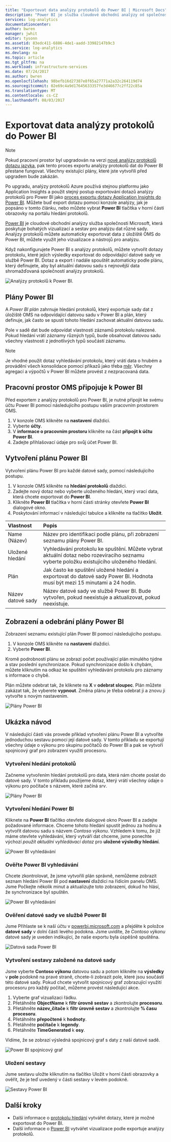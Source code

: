 ```yaml
---
title: "Exportovat data analýzy protokolů do Power BI | Microsoft Docs"
description: "Power BI je služba cloudové obchodní analýzy od společnosti Microsoft, která poskytuje bohatých vizualizací a sestav pro analýzu dat různé sady.  Analýzy protokolů můžete nepřetržitě exportovat data z úložiště OMS do Power BI, můžete využít jeho vizualizace a nástrojů pro analýzu.  Tento článek popisuje, jak nakonfigurovat dotazy v analýzy protokolů, které automaticky exportovat do Power BI v pravidelných intervalech."
services: log-analytics
documentationcenter: 
author: bwren
manager: jwhit
editor: tysonn
ms.assetid: 83edc411-6886-4de1-aadd-33982147b9c3
ms.service: log-analytics
ms.devlang: na
ms.topic: article
ms.tgt_pltfrm: na
ms.workload: infrastructure-services
ms.date: 07/24/2017
ms.author: bwren
ms.openlocfilehash: 98befb16d27387e8f65a27771a2a32c264119d74
ms.sourcegitcommit: 02e69c4a9d17645633357fe3d46677c2ff22c85a
ms.translationtype: MT
ms.contentlocale: cs-CZ
ms.lasthandoff: 08/03/2017
---
```

# <a name="export-log-analytics-data-to-power-bi"></a>Exportovat data analýzy protokolů do Power BI

>[!NOTE]
> Pokud pracovní prostor byl upgradován na verzi [nové analýzy protokolů dotazu jazyka](log-analytics-log-search-upgrade.md), pak tento proces exportu analýzy protokolů dat do Power BI přestane fungovat.  Všechny existující plány, které jste vytvořili před upgradem bude zakázán. 
>
> Po upgradu, analýzy protokolů Azure používá stejnou platformu jako Application Insights a použít stejný postup exportování dotazů analýzy protokolů pro Power BI jako [proces exportu dotazy Application Insights do Power BI](../application-insights/app-insights-export-power-bi.md#export-analytics-queries).  Můžete buď export dotazu pomocí konzole analýzy, jak je popsáno v tomto článku, nebo můžete vybrat **Power BI** tlačítka v horní části obrazovky na portálu hledání protokolů.



[Power BI](https://powerbi.microsoft.com/documentation/powerbi-service-get-started/) je cloudové obchodní analýzy služba společnosti Microsoft, která poskytuje bohatých vizualizací a sestav pro analýzu dat různé sady.  Analýzy protokolů můžete automaticky exportovat data z úložiště OMS do Power BI, můžete využít jeho vizualizace a nástrojů pro analýzu.

Když nakonfigurujete Power BI s analýzy protokolů, můžete vytvořit dotazy protokolu, které jejich výsledky exportovat do odpovídající datové sady ve službě Power BI.  Dotaz a export i nadále spouštět automaticky podle plánu, který definujete, aby byl aktuální datovou sadu s nejnovější data shromažďovaná společností analýzy protokolů.

![Analýzy protokolů k Power BI.](media/log-analytics-powerbi/overview.png)

## <a name="power-bi-schedules"></a>Plány Power BI
A *Power BI plán* zahrnuje hledání protokolů, který exportuje sady dat z úložiště OMS na odpovídající datovou sadu v Power BI a plán, který definuje, jak často se spustí tohoto hledání zachovat aktuální datovou sadu.

Pole v sadě dat bude odpovídat vlastnosti záznamů protokolu nalezené.  Pokud hledání vrátí záznamy různých typů, bude obsahovat datovou sadu všechny vlastnosti z jednotlivých typů součástí záznamu.  

> [!NOTE]
> Je vhodné použít dotaz vyhledávání protokolu, který vrátí data o hrubém a provádění všech konsolidace pomocí příkazů jako třeba [měr](log-analytics-search-reference.md#measure).  Všechny agregací a výpočtů v Power BI můžete provést z nezpracovaná data.
>
>

## <a name="connecting-oms-workspace-to-power-bi"></a>Pracovní prostor OMS připojuje k Power BI
Před exportem z analýzy protokolů pro Power BI, je nutné připojit ke svému účtu Power BI pomocí následujícího postupu vaším pracovním prostorem OMS.  

1. V konzole OMS klikněte na **nastavení** dlaždici.
2. Vyberte **účty**.
3. V **informace o pracovním prostoru** klikněte na část **připojit k účtu Power BI**.
4. Zadejte přihlašovací údaje pro svůj účet Power BI.

## <a name="create-a-power-bi-schedule"></a>Vytvoření plánu Power BI
Vytvoření plánu Power BI pro každé datové sady, pomocí následujícího postupu.

1. V konzole OMS klikněte na **hledání protokolů** dlaždici.
2. Zadejte nový dotaz nebo vyberte uloženého hledání, který vrací data, která chcete exportovat do **Power BI**.  
3. Klikněte **Power BI** tlačítka v horní části stránky otevřete **Power BI** dialogové okno.
4. Poskytování informací v následující tabulce a klikněte na tlačítko **Uložit**.

| Vlastnost | Popis |
|:--- |:--- |
| Name (Název) |Název pro identifikaci podle plánu, při zobrazení seznamu plány Power BI. |
| Uložené hledání |Vyhledávání protokolu ke spuštění.  Můžete vybrat aktuální dotaz nebo rozevíracího seznamu vyberte položku existujícího uloženého hledání. |
| Plán |Jak často ke spuštění uložené hledání a exportovat do datové sady Power BI.  Hodnota musí být mezi 15 minutami a 24 hodin. |
| Název datové sady |Název datové sady ve službě Power BI.  Bude vytvořen, pokud neexistuje a aktualizovat, pokud neexistuje. |

## <a name="viewing-and-removing-power-bi-schedules"></a>Zobrazení a odebrání plány Power BI
Zobrazení seznamu existující plán Power BI pomocí následujícího postupu.

1. V konzole OMS klikněte na **nastavení** dlaždici.
2. Vyberte **Power BI**.

Kromě podrobnosti plánu se zobrazí počet používající plán minulého týdne a stav poslední synchronizace.  Pokud synchronizace došlo k chybám, můžete kliknutím na odkaz ke spuštění vyhledávání protokolu pro záznamy s informace o chybě.

Plán můžete odebrat tak, že kliknete na **X** v **odebrat sloupec**.  Plán můžete zakázat tak, že vyberete **vypnout**.  Změna plánu je třeba odebrat ji a znovu ji vytvořte s novým nastavením.

![Plány Power BI](media/log-analytics-powerbi/schedules.png)

## <a name="sample-walkthrough"></a>Ukázka návod
V následující části vás provede příklad vytvoření plánu Power BI a vytvoříte jednoduchou sestavu pomocí její datové sady.  V tomto příkladu se exportují všechny údaje o výkonu pro skupinu počítačů do Power BI a pak se vytvoří spojnicový graf pro zobrazení využití procesoru.

### <a name="create-log-search"></a>Vytvoření hledání protokolů
Začneme vytvořením hledání protokolů pro data, která nám chcete poslat do datové sady.  V tomto příkladu použijeme dotaz, který vrátí všechny údaje o výkonu pro počítače s názvem, které začíná *srv*.  

![Plány Power BI](media/log-analytics-powerbi/walkthrough-query.png)

### <a name="create-power-bi-search"></a>Vytvoření hledání Power BI
Kliknete na **Power BI** tlačítko otevřete dialogové okno Power BI a zadejte požadované informace.  Chceme tohoto hledání spustit jednou za hodinu a vytvořit datovou sadu s názvem *Contoso výkonu*.  Vzhledem k tomu, že již máme otevřete vyhledávání, který vytváří dat chceme, jsme ponechte výchozí *použít aktuální vyhledávací dotaz* pro **uložené výsledky hledání**.

![Power BI vyhledávání](media/log-analytics-powerbi/walkthrough-schedule.png)

### <a name="verify-power-bi-search"></a>Ověřte Power BI vyhledávání
Chcete zkontrolovat, že jsme vytvořili plán správně, nemůžeme zobrazit seznam hledání Power BI pod **nastavení** dlaždici na řídicím panelu OMS.  Jsme Počkejte několik minut a aktualizujte toto zobrazení, dokud ho hlásí, že synchronizace byl spuštěn.

![Power BI vyhledávání](media/log-analytics-powerbi/walkthrough-schedules.png)

### <a name="verify-the-dataset-in-power-bi"></a>Ověření datové sady ve službě Power BI
Jsme Přihlaste se k naší účtu v [powerbi.microsoft.com](http://powerbi.microsoft.com/) a přejděte k položce **datové sady** v dolní části levého podokna.  Jsme uvidíte, že *Contoso výkonu* datové sady je uveden indikující, že naše exportu byla úspěšně spuštěna.

![Datová sada Power BI](media/log-analytics-powerbi/walkthrough-datasets.png)

### <a name="create-report-based-on-dataset"></a>Vytvoření sestavy založené na datové sady
Jsme vyberte **Contoso výkonu** datovou sadu a potom klikněte na **výsledky** v **pole** podokně na pravé straně, chcete-li zobrazit pole, které jsou součástí této datové sady.  Pokud chcete vytvořit spojnicový graf zobrazující využití procesoru pro každý počítač, můžeme provést následující akce.

1. Vyberte graf vizualizaci řádku.
2. Přetáhněte **ObjectName** k **filtr úrovně sestav** a zkontrolujte **procesoru**.
3. Přetáhněte **název_čítače** k **filtr úrovně sestav** a zkontrolujte **% času procesoru**.
4. Přetáhněte **přepočtené** k **hodnoty**.
5. Přetáhněte **počítače** k **legendy**.
6. Přetáhněte **TimeGenerated** k **osy**.

Vidíme, že se zobrazí výsledná spojnicový graf s daty z naší datové sadě.

![Power BI spojnicový graf](media/log-analytics-powerbi/walkthrough-linegraph.png)

### <a name="save-the-report"></a>Uložení sestavy
Jsme sestavu uložte kliknutím na tlačítko Uložit v horní části obrazovky a ověřit, že je teď uvedený v části sestavy v levém podokně.

![Sestavy Power BI](media/log-analytics-powerbi/walkthrough-report.png)

## <a name="next-steps"></a>Další kroky
* Další informace o [protokolu hledání](log-analytics-log-searches.md) vytvářet dotazy, které je možné exportovat do Power BI.
* Další informace o [Power BI](http://powerbi.microsoft.com) vytvářet vizualizace podle exportuje analýzy protokolů.
